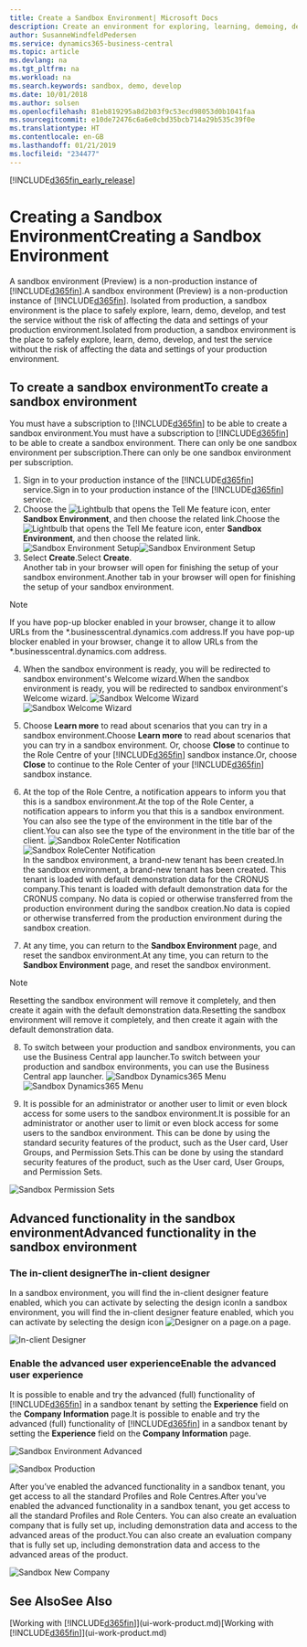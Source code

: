 ```yaml
---
title: Create a Sandbox Environment| Microsoft Docs
description: Create an environment for exploring, learning, demoing, developing, and testing.
author: SusanneWindfeldPedersen
ms.service: dynamics365-business-central
ms.topic: article
ms.devlang: na
ms.tgt_pltfrm: na
ms.workload: na
ms.search.keywords: sandbox, demo, develop
ms.date: 10/01/2018
ms.author: solsen
ms.openlocfilehash: 81eb819295a8d2b03f9c53ecd98053d0b1041faa
ms.sourcegitcommit: e10de72476c6a6e0cbd35bcb714a29b535c39f0e
ms.translationtype: HT
ms.contentlocale: en-GB
ms.lasthandoff: 01/21/2019
ms.locfileid: "234477"
---
```

[!INCLUDE[d365fin_early_release](includes/d365fin_early_release.md.md)]

# <a name="creating-a-sandbox-environment"></a><span data-ttu-id="47998-103">Creating a Sandbox Environment</span><span class="sxs-lookup"><span data-stu-id="47998-103">Creating a Sandbox Environment</span></span>
<span data-ttu-id="47998-104">A sandbox environment (Preview) is a non-production instance of [!INCLUDE[d365fin](includes/d365fin_md.md)].</span><span class="sxs-lookup"><span data-stu-id="47998-104">A sandbox environment (Preview) is a non-production instance of [!INCLUDE[d365fin](includes/d365fin_md.md)].</span></span> <span data-ttu-id="47998-105">Isolated from production, a sandbox environment is the place to safely explore, learn, demo, develop, and test the service without the risk of affecting the data and settings of your production environment.</span><span class="sxs-lookup"><span data-stu-id="47998-105">Isolated from production, a sandbox environment is the place to safely explore, learn, demo, develop, and test the service without the risk of affecting the data and settings of your production environment.</span></span>

## <a name="to-create-a-sandbox-environment"></a><span data-ttu-id="47998-106">To create a sandbox environment</span><span class="sxs-lookup"><span data-stu-id="47998-106">To create a sandbox environment</span></span>
<span data-ttu-id="47998-107">You must have a subscription to [!INCLUDE[d365fin](includes/d365fin_md.md)] to be able to create a sandbox environment.</span><span class="sxs-lookup"><span data-stu-id="47998-107">You must have a subscription to [!INCLUDE[d365fin](includes/d365fin_md.md)] to be able to create a sandbox environment.</span></span> <span data-ttu-id="47998-108">There can only be one sandbox environment per subscription.</span><span class="sxs-lookup"><span data-stu-id="47998-108">There can only be one sandbox environment per subscription.</span></span>

1. <span data-ttu-id="47998-109">Sign in to your production instance of the [!INCLUDE[d365fin](includes/d365fin_md.md)] service.</span><span class="sxs-lookup"><span data-stu-id="47998-109">Sign in to your production instance of the [!INCLUDE[d365fin](includes/d365fin_md.md)] service.</span></span>
2. <span data-ttu-id="47998-110">Choose the ![Lightbulb that opens the Tell Me feature](media/ui-search/search_small.png "Tell me what you want to do") icon, enter **Sandbox Environment**, and then choose the related link.</span><span class="sxs-lookup"><span data-stu-id="47998-110">Choose the ![Lightbulb that opens the Tell Me feature](media/ui-search/search_small.png "Tell me what you want to do") icon, enter **Sandbox Environment**, and then choose the related link.</span></span>
<span data-ttu-id="47998-111">![Sandbox Environment Setup](./media/across-sandbox/sandbox-environment-setup.png)</span><span class="sxs-lookup"><span data-stu-id="47998-111">![Sandbox Environment Setup](./media/across-sandbox/sandbox-environment-setup.png)</span></span>
3. <span data-ttu-id="47998-112">Select **Create**.</span><span class="sxs-lookup"><span data-stu-id="47998-112">Select **Create**.</span></span>  
  <span data-ttu-id="47998-113">Another tab in your browser will open for finishing the setup of your sandbox environment.</span><span class="sxs-lookup"><span data-stu-id="47998-113">Another tab in your browser will open for finishing the setup of your sandbox environment.</span></span>
> [!NOTE]  
>  <span data-ttu-id="47998-114">If you have pop-up blocker enabled in your browser, change it to allow URLs from the \*.businesscentral.dynamics.com address.</span><span class="sxs-lookup"><span data-stu-id="47998-114">If you have pop-up blocker enabled in your browser, change it to allow URLs from the \*.businesscentral.dynamics.com address.</span></span>   

4. <span data-ttu-id="47998-115">When the sandbox environment is ready, you will be redirected to sandbox environment's Welcome wizard.</span><span class="sxs-lookup"><span data-stu-id="47998-115">When the sandbox environment is ready, you will be redirected to sandbox environment's Welcome wizard.</span></span>
<span data-ttu-id="47998-116">![Sandbox Welcome Wizard](./media/across-sandbox/sandbox-wizard.png)</span><span class="sxs-lookup"><span data-stu-id="47998-116">![Sandbox Welcome Wizard](./media/across-sandbox/sandbox-wizard.png)</span></span>

5. <span data-ttu-id="47998-117">Choose **Learn more** to read about scenarios that you can try in a sandbox environment.</span><span class="sxs-lookup"><span data-stu-id="47998-117">Choose **Learn more** to read about scenarios that you can try in a sandbox environment.</span></span> <span data-ttu-id="47998-118">Or, choose **Close** to continue to the Role Centre of your [!INCLUDE[d365fin](includes/d365fin_md.md)] sandbox instance.</span><span class="sxs-lookup"><span data-stu-id="47998-118">Or, choose **Close** to continue to the Role Center of your [!INCLUDE[d365fin](includes/d365fin_md.md)] sandbox instance.</span></span>
6. <span data-ttu-id="47998-119">At the top of the Role Centre, a notification appears to inform you that this is a sandbox environment.</span><span class="sxs-lookup"><span data-stu-id="47998-119">At the top of the Role Center, a notification appears to inform you that this is a sandbox environment.</span></span> <span data-ttu-id="47998-120">You can also see the type of the environment in the title bar of the client.</span><span class="sxs-lookup"><span data-stu-id="47998-120">You can also see the type of the environment in the title bar of the client.</span></span>
<span data-ttu-id="47998-121">![Sandbox RoleCenter Notification](./media/across-sandbox/sandbox-rolecenter-notification.png)</span><span class="sxs-lookup"><span data-stu-id="47998-121">![Sandbox RoleCenter Notification](./media/across-sandbox/sandbox-rolecenter-notification.png)</span></span>  
<span data-ttu-id="47998-122">In the sandbox environment, a brand-new tenant has been created.</span><span class="sxs-lookup"><span data-stu-id="47998-122">In the sandbox environment, a brand-new tenant has been created.</span></span> <span data-ttu-id="47998-123">This tenant is loaded with default demonstration data for the CRONUS company.</span><span class="sxs-lookup"><span data-stu-id="47998-123">This tenant is loaded with default demonstration data for the CRONUS company.</span></span> <span data-ttu-id="47998-124">No data is copied or otherwise transferred from the production environment during the sandbox creation.</span><span class="sxs-lookup"><span data-stu-id="47998-124">No data is copied or otherwise transferred from the production environment during the sandbox creation.</span></span>
7.  <span data-ttu-id="47998-125">At any time, you can return to the **Sandbox Environment** page, and reset the sandbox environment.</span><span class="sxs-lookup"><span data-stu-id="47998-125">At any time, you can return to the **Sandbox Environment** page, and reset the sandbox environment.</span></span>
> [!NOTE]  
>  <span data-ttu-id="47998-126">Resetting the sandbox environment will remove it completely, and then create it again with the default demonstration data.</span><span class="sxs-lookup"><span data-stu-id="47998-126">Resetting the sandbox environment will remove it completely, and then create it again with the default demonstration data.</span></span>  

8.  <span data-ttu-id="47998-127">To switch between your production and sandbox environments, you can use the Business Central app launcher.</span><span class="sxs-lookup"><span data-stu-id="47998-127">To switch between your production and sandbox environments, you can use the Business Central app launcher.</span></span>
<span data-ttu-id="47998-128">![Sandbox Dynamics365 Menu](./media/across-sandbox/sandbox-dynamics365-menu.png)</span><span class="sxs-lookup"><span data-stu-id="47998-128">![Sandbox Dynamics365 Menu](./media/across-sandbox/sandbox-dynamics365-menu.png)</span></span>

9.  <span data-ttu-id="47998-129">It is possible for an administrator or another user to limit or even block access for some users to the sandbox environment.</span><span class="sxs-lookup"><span data-stu-id="47998-129">It is possible for an administrator or another user to limit or even block access for some users to the sandbox environment.</span></span> <span data-ttu-id="47998-130">This can be done by using the standard security features of the product, such as the User card, User Groups, and Permission Sets.</span><span class="sxs-lookup"><span data-stu-id="47998-130">This can be done by using the standard security features of the product, such as the User card, User Groups, and Permission Sets.</span></span>

![Sandbox Permission Sets](./media/across-sandbox/sandbox-permission-sets.png)

## <a name="advanced-functionality-in-the-sandbox-environment"></a><span data-ttu-id="47998-132">Advanced functionality in the sandbox environment</span><span class="sxs-lookup"><span data-stu-id="47998-132">Advanced functionality in the sandbox environment</span></span>
### <a name="the-in-client-designer"></a><span data-ttu-id="47998-133">The in-client designer</span><span class="sxs-lookup"><span data-stu-id="47998-133">The in-client designer</span></span>
<span data-ttu-id="47998-134">In a sandbox environment, you will find the in-client designer feature enabled, which you can activate by selecting the design icon</span><span class="sxs-lookup"><span data-stu-id="47998-134">In a sandbox environment, you will find the in-client designer feature enabled, which you can activate by selecting the design icon</span></span> ![Designer](./media/across-sandbox/sandbox-inclient-design-icon.png) <span data-ttu-id="47998-136">on a page.</span><span class="sxs-lookup"><span data-stu-id="47998-136">on a page.</span></span>

![In-client Designer](./media/across-sandbox/sandbox-inclient-designer.png)

### <a name="enable-the-advanced-user-experience"></a><span data-ttu-id="47998-138">Enable the advanced user experience</span><span class="sxs-lookup"><span data-stu-id="47998-138">Enable the advanced user experience</span></span>
<span data-ttu-id="47998-139">It is possible to enable and try the advanced (full) functionality of [!INCLUDE[d365fin](includes/d365fin_md.md)] in a sandbox tenant by setting the **Experience** field on the **Company Information** page.</span><span class="sxs-lookup"><span data-stu-id="47998-139">It is possible to enable and try the advanced (full) functionality of [!INCLUDE[d365fin](includes/d365fin_md.md)] in a sandbox tenant by setting the **Experience** field on the **Company Information** page.</span></span>

![Sandbox Environment Advanced](./media/across-sandbox/sandbox-advanced.png)

![Sandbox Production](./media/across-sandbox/sandbox-production.png)

<span data-ttu-id="47998-142">After you’ve enabled the advanced functionality in a sandbox tenant, you get access to all the standard Profiles and Role Centres.</span><span class="sxs-lookup"><span data-stu-id="47998-142">After you’ve enabled the advanced functionality in a sandbox tenant, you get access to all the standard Profiles and Role Centers.</span></span> <span data-ttu-id="47998-143">You can also create an evaluation company that is fully set up, including demonstration data and access to the advanced areas of the product.</span><span class="sxs-lookup"><span data-stu-id="47998-143">You can also create an evaluation company that is fully set up, including demonstration data and access to the advanced areas of the product.</span></span>

![Sandbox New Company](./media/across-sandbox/sandbox-newcompany.png)


## <a name="see-also"></a><span data-ttu-id="47998-145">See Also</span><span class="sxs-lookup"><span data-stu-id="47998-145">See Also</span></span>
<span data-ttu-id="47998-146">[Working with [!INCLUDE[d365fin](includes/d365fin_md.md)]](ui-work-product.md)</span><span class="sxs-lookup"><span data-stu-id="47998-146">[Working with [!INCLUDE[d365fin](includes/d365fin_md.md)]](ui-work-product.md)</span></span>  
